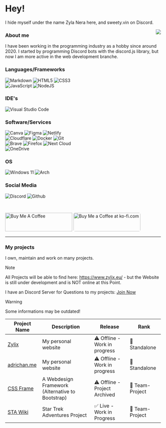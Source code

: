 # Hey!

I hide myself under the name Zyla Nera here, and sweety.vin on Discord. 

<a href="https://discord.com/users/901156033618137089"><img align="right" src="https://lanyard-profile-readme.vercel.app/api/901156033618137089?bg=" /></a>

### About me

I have been working in the programming industry as a hobby since around 2020. I started by programming Discord bots with the discord.js library, but now I am more active in the web development branche.

### Languages/Frameworks

![Markdown](https://img.shields.io/badge/markdown-%23000000.svg?style=for-the-badge&logo=markdown&logoColor=white)
![HTML5](https://img.shields.io/badge/html5-%23E34F26.svg?style=for-the-badge&logo=html5&logoColor=white)
![CSS3](https://img.shields.io/badge/css3-%231572B6.svg?style=for-the-badge&logo=css3&logoColor=white)
<br>
![JavaScript](https://img.shields.io/badge/javascript-%23323330.svg?style=for-the-badge&logo=javascript&logoColor=%23F7DF1E)
![NodeJS](https://img.shields.io/badge/node.js%20-%2343853D.svg?&style=for-the-badge&logo=node.js&logoColor=white)


### IDE's

![Visual Studio Code](https://img.shields.io/badge/VisualStudioCode-%230db7ed.svg?style=for-the-badge&logo=visualstudiocode&logoColor=white)

### Software/Services

![Canva](https://img.shields.io/badge/Canva-%2300C4CC.svg?style=for-the-badge&logo=Canva&logoColor=white)
![Figma](https://img.shields.io/badge/figma-%23F24E1E.svg?style=for-the-badge&logo=figma&logoColor=white)
![Netlify](https://img.shields.io/badge/netlify-%23000000.svg?style=for-the-badge&logo=netlify&logoColor=#00C7B7)
<br>
![Cloudflare](https://img.shields.io/badge/Cloudflare-F38020?style=for-the-badge&logo=Cloudflare&logoColor=white)
![Docker](https://img.shields.io/badge/docker-%230db7ed.svg?style=for-the-badge&logo=docker&logoColor=white)
![Git](https://img.shields.io/badge/git-%23F05033.svg?style=for-the-badge&logo=git&logoColor=white)
<br>
![Brave](https://img.shields.io/badge/Brave-FB542B?style=for-the-badge&logo=Brave&logoColor=white)
![Firefox](https://img.shields.io/badge/Firefox-FF7139?style=for-the-badge&logo=Firefox-Browser&logoColor=white)
![Next Cloud](https://img.shields.io/badge/Next%20Cloud-0B94DE?style=for-the-badge&logo=nextcloud&logoColor=white)
<br>
![OneDrive](https://img.shields.io/badge/OneDrive-0078D4.svg?style=for-the-badge&logo=microsoftonedrive&logoColor=white)

### OS

![Windows 11](https://img.shields.io/badge/Windows%2011-%230079d5.svg?style=for-the-badge&logo=Windows%2011&logoColor=white)
![Arch](https://img.shields.io/badge/Arch%20Linux-1793D1?logo=arch-linux&logoColor=fff&style=for-the-badge)

### Social Media

![Discord](https://img.shields.io/badge/Discord-%235865F2.svg?style=for-the-badge&logo=discord&logoColor=white)
![Github](https://img.shields.io/badge/github-%23121011.svg?style=for-the-badge&logo=github&logoColor=white)

<br>

<a href="https://www.buymeacoffee.com/zylanera" target="_blank"><img src="https://cdn.buymeacoffee.com/buttons/v2/default-yellow.png" alt="Buy Me A Coffee" style="height: 60px !important;width: 217px !important;" ></a> <a href='https://ko-fi.com/T6T11D1ADG' target='_blank'><img style="height: 60px !important;width: 217px !important;border-radius:5px !important;" src='https://storage.ko-fi.com/cdn/kofi6.png?v=6' border='0' alt='Buy Me a Coffee at ko-fi.com' /></a>

<hr>

### My projects
I own, maintain and work on many projects.

> [!NOTE]
> All Projects will be able to find here: https://www.zylix.eu/ - but the Website is still under development and is NOT online at this Point.
> 
> I have an Discord Server for Questions to my projects: [Join Now](https://hello.zylix.eu/discord)
>
> 


> [!WARNING]
> Some informations may be outdated!
>
> 


| Project Name | Description | Release | Rank |
|--------------|-------------|---------|------|
| [Zylix](https://zylix.eu/) | My personal website | ⚠️ Offline - Work in progress | 👤 Standalone |
| [adrichan.me](https://adrichan.me/) | My personal website | ⚠️ Offline - Work in progress | 👤 Standalone |
| [CSS Frame](https://github.com/CssFrame) | A Webdesign Framework  (Alternative to Bootstrap) | ⚠️ Offline - Project Archived | 👥 Team-Project |
| [STA Wiki](https://wiki.pletix.org/) |  Star Trek Adventures Project | ✅ Live - Work in Progress | 👥 Team-Project |
